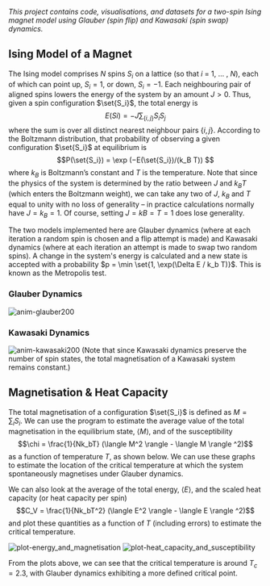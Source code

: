 *This project contains code, visualisations, and datasets for a two-spin Ising magnet model using Glauber (spin flip) and Kawasaki (spin swap) dynamics.*

## Ising Model of a Magnet
The Ising model comprises $N$ spins $S_i$ on a lattice (so that $i$ = 1, ... , $N$), each of which can point up, $S_i = 1$, or down, $S_i = −1$. Each neighbouring pair of aligned spins lowers the energy of the system by an amount $J > 0$. Thus, given a spin configuration $\set{S_i}$, the total energy is
$$E({Si}) = −J \sum_{\{i, j\}} S_i S_j$$
where the sum is over all distinct nearest neighbour pairs $\{i, j\}$. According to the Boltzmann distribution, that probability of observing a given configuration $\set{S_i}$ at equilibrium is
$$P(\set{S_i}) = \exp (−E(\set{S_i})/(k_B T)) $$
where $k_B$ is Boltzmann’s constant and $T$ is the temperature. Note that since the physics of the system is determined by the ratio between $J$ and $k_B T$ (which enters the Boltzmann weight), we can take any two of $J$, $k_B$ and $T$ equal to unity with no loss of generality – in practice calculations normally have $J = k_B = 1$. Of course, setting $J = kB = T = 1$ does lose generality.

The two models implemented here are Glauber dynamics (where at each iteration a random spin is chosen and a flip attempt is made) and Kawasaki dynamics (where at each iteration an attempt is made to swap two random spins). A change in the system's energy is calculated and a new state is accepted with a probability $p = \min \set{1, \exp(\Delta E / k_b T)}$. This is known as the Metropolis test. 

### Glauber Dynamics
![anim-glauber200](https://github.com/jakub-maly/Ising-Models/assets/50239149/f48f05c2-8994-4c79-a8d0-1bdbed8f16d5)

### Kawasaki Dynamics
![anim-kawasaki200](https://github.com/jakub-maly/Ising-Models/assets/50239149/4b4a0a45-c27a-4646-b56c-a1e234473296)
(Note that since Kawasaki dynamics preserve the number of spin states, the total magnetisation of a Kawasaki system remains constant.)


## Magnetisation & Heat Capacity
The total magnetisation of a configuration $\set{S_i}$ is defined as $M = \sum_i S_i$. We can use the program to estimate the average value of the total magnetisation in the equilibrium state, $\langle M \rangle$, and of the susceptibility
$$\chi = \frac{1}{Nk_bT} (\langle M^2 \rangle - \langle M \rangle ^2)$$
as a function of temperature $T$, as shown below. We can use these graphs to estimate the location of the critical temperature at which the system spontaneously magnetises under Glauber dynamics.

We can also look at the average of the total energy, $\langle E \rangle$, and the scaled heat capacity (or heat capacity per spin)
$$C_V = \frac{1}{Nk_bT^2} (\langle E^2 \rangle - \langle E \rangle ^2)$$
and plot these quantities as a function of $T$ (including errors) to estimate the critical temperature.

![plot-energy_and_magnetisation](https://github.com/jakub-maly/Ising-Models/assets/50239149/9f773878-1f12-4979-942b-0e80b0b98008)
![plot-heat_capacity_and_susceptibility](https://github.com/jakub-maly/Ising-Models/assets/50239149/88cd20ee-7ea6-4641-b2d7-c1d333f4e786)

From the plots above, we can see that the critical temperature is around $T_c = 2.3$, with Glauber dynamics exhibiting a more defined critical point.
